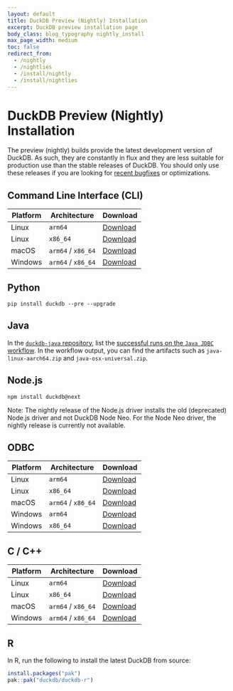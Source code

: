 ```yaml
---
layout: default
title: DuckDB Preview (Nightly) Installation
excerpt: DuckDB preview installation page
body_class: blog_typography nightly_install
max_page_width: medium
toc: false
redirect_from:
  - /nightly
  - /nightlies
  - /install/nightly
  - /install/nightlies
---
```


<div class="wrap pagetitle pagetitle--small">
  <h1>DuckDB Preview (Nightly) Installation</h1>
</div>

The preview (nightly) builds provide the latest development version of DuckDB. As such, they are constantly in flux and they are less suitable for production use than the stable releases of DuckDB. You should only use these releases if you are looking for [recent bugfixes](https://github.com/duckdb/duckdb/pulls?q=is%3Apr+is%3Amerged) or optimizations.

## Command Line Interface (CLI)

| Platform | Architecture       | Download                                                                        |
| -------- | ------------------ | ------------------------------------------------------------------------------- |
| Linux    | `arm64`            | [Download](https://artifacts.duckdb.org/latest/duckdb-binaries-linux-arm64.zip) |
| Linux    | `x86_64`           | [Download](https://artifacts.duckdb.org/latest/duckdb-binaries-linux-amd64.zip) |
| macOS    | `arm64` / `x86_64` | [Download](https://artifacts.duckdb.org/latest/duckdb-binaries-osx.zip)         |
| Windows  | `arm64` / `x86_64` | [Download](https://artifacts.duckdb.org/latest/duckdb-binaries-windows.zip)     |

## Python

```batch
pip install duckdb --pre --upgrade
```

## Java

In the [`duckdb-java` repository](https://github.com/duckdb/duckdb-java), list the [successful runs on the `Java JDBC` workflow](https://github.com/duckdb/duckdb-java/actions?query=workflow%3A%22Java+JDBC%22+is%3Asuccess). In the workflow output, you can find the artifacts such as `java-linux-aarch64.zip` and `java-osx-universal.zip`.

## Node.js

```batch
npm install duckdb@next
```

Note: The nightly release of the Node.js driver installs the old (deprecated) Node.js driver and not DuckDB Node Neo. For the Node Neo driver, the nightly release is currently not available.

## ODBC

| Platform | Architecture       | Download                                                                         |
| -------- | ------------------ | -------------------------------------------------------------------------------- |
| Linux    | `arm64`            | [Download](https://artifacts.duckdb.org/duckdb-odbc/main/odbc-linux-arm64.zip)   |
| Linux    | `x86_64`           | [Download](https://artifacts.duckdb.org/duckdb-odbc/main/odbc-linux-amd64.zip)   |
| macOS    | `arm64` / `x86_64` | [Download](https://artifacts.duckdb.org/duckdb-odbc/main/odbc-osx-universal.zip) |
| Windows  | `arm64`            | [Download](https://artifacts.duckdb.org/duckdb-odbc/main/odbc-windows-arm64.zip) |
| Windows  | `x86_64`           | [Download](https://artifacts.duckdb.org/duckdb-odbc/main/odbc-windows-amd64.zip) |

## C / C++

| Platform | Architecture       | Download                                                                        |
| -------- | ------------------ | ------------------------------------------------------------------------------- |
| Linux    | `arm64`            | [Download](https://artifacts.duckdb.org/latest/duckdb-binaries-linux-arm64.zip) |
| Linux    | `x86_64`           | [Download](https://artifacts.duckdb.org/latest/duckdb-binaries-linux-amd64.zip) |
| macOS    | `arm64` / `x86_64` | [Download](https://artifacts.duckdb.org/latest/duckdb-binaries-osx.zip)         |
| Windows  | `arm64` / `x86_64` | [Download](https://artifacts.duckdb.org/latest/duckdb-binaries-windows.zip)     |

## R

In R, run the following to install the latest DuckDB from source:

```R
install.packages("pak")
pak::pak("duckdb/duckdb-r")
```
